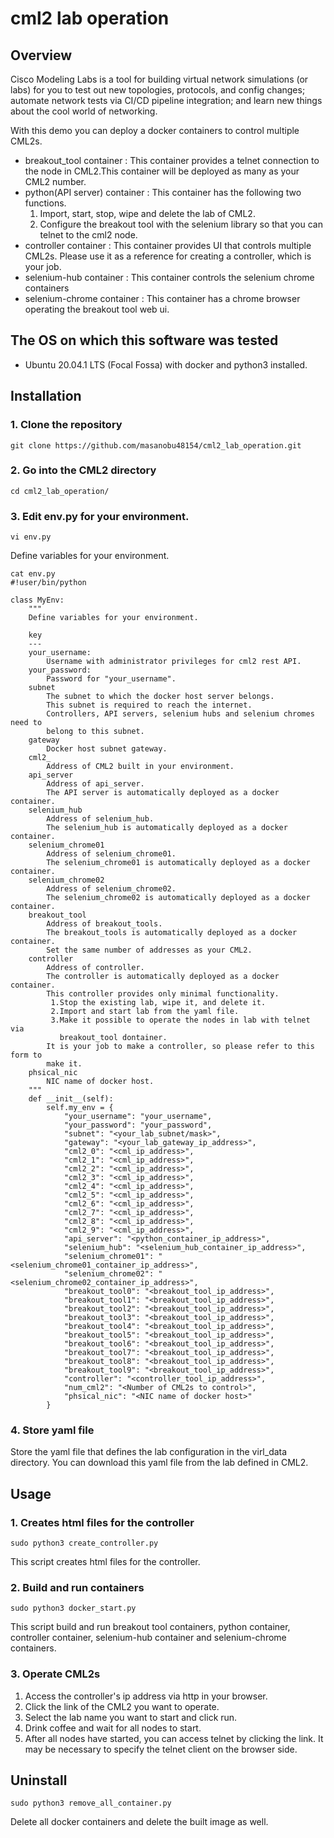 # cml2 lab operation

## Overview

Cisco Modeling Labs is a tool for building virtual network simulations (or labs) for you to test out new topologies, protocols, and config changes; automate network tests via CI/CD pipeline integration; and learn new things about the cool world of networking.

With this demo you can deploy a docker containers to control multiple CML2s.
- breakout_tool container :  This container provides a telnet connection to the node in CML2.This container will be deployed as many as your CML2 number.
- python(API server) container : This container has the following two functions.
  1. Import, start, stop, wipe and delete the lab of CML2.
  2. Configure the breakout tool with the selenium library so that you can telnet to the cml2 node.
- controller container : This container provides UI that controls multiple CML2s. Please use it as a reference for creating a controller, which is your job.
- selenium-hub container : This container controls the selenium chrome containers
- selenium-chrome container : This container has a chrome browser operating the breakout tool web ui.

## The OS on which this software was tested
- Ubuntu 20.04.1 LTS (Focal Fossa) with docker and python3 installed.

## Installation

### 1. Clone the repository
```
git clone https://github.com/masanobu48154/cml2_lab_operation.git
```

### 2. Go into the CML2 directory
```
cd cml2_lab_operation/
```

### 3. Edit env.py for your environment.
```
vi env.py
```

Define variables for your environment.

```
cat env.py
#!user/bin/python

class MyEnv:
    """
    Define variables for your environment.

    key
    ---
    your_username:
        Username with administrator privileges for cml2 rest API.
    your_password:
        Password for "your_username".
    subnet
        The subnet to which the docker host server belongs.
        This subnet is required to reach the internet.
        Controllers, API servers, selenium hubs and selenium chromes need to
        belong to this subnet.
    gateway
        Docker host subnet gateway.
    cml2_
        Address of CML2 built in your environment.
    api_server
        Address of api_server.
        The API server is automatically deployed as a docker container.
    selenium_hub
        Address of selenium_hub.
        The selenium_hub is automatically deployed as a docker container.
    selenium_chrome01
        Address of selenium_chrome01.
        The selenium_chrome01 is automatically deployed as a docker container.
    selenium_chrome02
        Address of selenium_chrome02.
        The selenium_chrome02 is automatically deployed as a docker container.
    breakout_tool
        Address of breakout_tools.
        The breakout_tools is automatically deployed as a docker container.
        Set the same number of addresses as your CML2.
    controller
        Address of controller.
        The controller is automatically deployed as a docker container.
        This controller provides only minimal functionality.
         1.Stop the existing lab, wipe it, and delete it.
         2.Import and start lab from the yaml file.
         3.Make it possible to operate the nodes in lab with telnet via
           breakout_tool dontainer.
        It is your job to make a controller, so please refer to this form to
        make it.
    phsical_nic
        NIC name of docker host.
    """
    def __init__(self):
        self.my_env = {
            "your_username": "your_username",
            "your_password": "your_password",
            "subnet": "<your_lab_subnet/mask>",
            "gateway": "<your_lab_gateway_ip_address>",
            "cml2_0": "<cml_ip_address>",
            "cml2_1": "<cml_ip_address>",
            "cml2_2": "<cml_ip_address>",
            "cml2_3": "<cml_ip_address>",
            "cml2_4": "<cml_ip_address>",
            "cml2_5": "<cml_ip_address>",
            "cml2_6": "<cml_ip_address>",
            "cml2_7": "<cml_ip_address>",
            "cml2_8": "<cml_ip_address>",
            "cml2_9": "<cml_ip_address>",
            "api_server": "<python_container_ip_address>",
            "selenium_hub": "<selenium_hub_container_ip_address>",
            "selenium_chrome01": "<selenium_chrome01_container_ip_address>",
            "selenium_chrome02": "<selenium_chrome02_container_ip_address>",
            "breakout_tool0": "<breakout_tool_ip_address>",
            "breakout_tool1": "<breakout_tool_ip_address>",
            "breakout_tool2": "<breakout_tool_ip_address>",
            "breakout_tool3": "<breakout_tool_ip_address>",
            "breakout_tool4": "<breakout_tool_ip_address>",
            "breakout_tool5": "<breakout_tool_ip_address>",
            "breakout_tool6": "<breakout_tool_ip_address>",
            "breakout_tool7": "<breakout_tool_ip_address>",
            "breakout_tool8": "<breakout_tool_ip_address>",
            "breakout_tool9": "<breakout_tool_ip_address>",
            "controller": "<controller_tool_ip_address>",
            "num_cml2": "<Number of CML2s to control>",
            "phsical_nic": "<NIC name of docker host>"
        }
```

### 4. Store yaml file
Store the yaml file that defines the lab configuration in the virl_data directory. You can download this yaml file from the lab defined in CML2.

## Usage

### 1. Creates html files for the controller
```
sudo python3 create_controller.py
```
This script creates html files for the controller.

### 2. Build and run containers
```
sudo python3 docker_start.py
```
This script build and run breakout tool containers, python container, controller container, selenium-hub container and selenium-chrome containers.

### 3. Operate CML2s
1. Access the controller's ip address via http in your browser.
2. Click the link of the CML2 you want to operate.
3. Select the lab name you want to start and click run.
4. Drink coffee and wait for all nodes to start.
5. After all nodes have started, you can access telnet by clicking the link. It may be necessary to specify the telnet client on the browser side.

## Uninstall
```
sudo python3 remove_all_container.py
```
Delete all docker containers and delete the built image as well.
